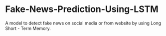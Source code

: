 # Fake-News-Prediction-Using-LSTM
A model to detect fake news on social media or from website by using Long Short - Term Memory.
